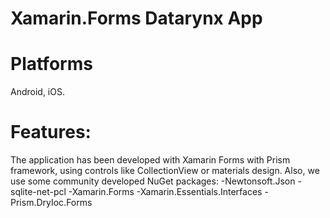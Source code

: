 # Xamarin.Forms Datarynx App
# Platforms
  Android, iOS.
# Features:
   The application has been developed with Xamarin Forms with Prism framework, using controls like CollectionView or materials design. Also, we use some community developed NuGet    packages:
     -Newtonsoft.Json
     -sqlite-net-pcl
     -Xamarin.Forms
     -Xamarin.Essentials.Interfaces
     -Prism.DryIoc.Forms
